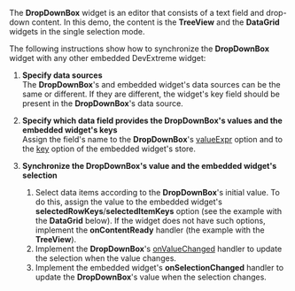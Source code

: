 The **DropDownBox** widget is an editor that consists of a text field and drop-down content. In this demo, the content is the **TreeView** and the **DataGrid** widgets in the single selection mode. 

The following instructions show how to synchronize the **DropDownBox** widget with any other embedded DevExtreme widget:

1. **Specify data sources**    
The **DropDownBox**'s and embedded widget's data sources can be the same or different. If they are different, the widget's key field should be present in the **DropDownBox**'s data source.        

2. **Specify which data field provides the DropDownBox's values and the embedded widget's keys**       
Assign the field's name to the **DropDownBox**'s [valueExpr](/Documentation/ApiReference/UI_Widgets/dxDropDownBox/Configuration/#valueExpr) option and to the [key](/Documentation/ApiReference/Data_Layer/ArrayStore/Configuration/#key) option of the embedded widget's store.

3. **Synchronize the DropDownBox's value and the embedded widget's selection**

    1.  Select data items according to the **DropDownBox**'s initial value. To do this, assign the value to the embedded widget's **selectedRowKeys**/**selectedItemKeys** option (see the example with the **DataGrid** below). If the widget does not have such options, implement the **onContentReady** handler (the example with the **TreeView**).
    2.  Implement the **DropDownBox**'s [onValueChanged](/Documentation/ApiReference/UI_Widgets/dxDropDownBox/Configuration/#onValueChanged) handler to update the selection when the value changes.
    3.  Implement the embedded widget's **onSelectionChanged** handler to update the **DropDownBox**'s value when the selection changes.
